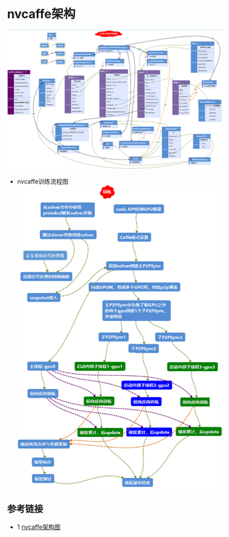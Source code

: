 # nvcaffe架构
![](images/nvcaffe_architecture.png)

* nvcaffe训练流程图
![](images/nvcaffe_training_workflow.png)




## 参考链接
* 1 [nvcaffe架构图](https://raw.githubusercontent.com/cjmcv/deeplearning-paper-notes/master/images/pdDLF/caffe_s1_1.png)
